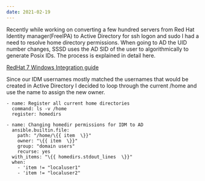 ```yaml
---
date: 2021-02-19
---
```

Recently while working on converting a few hundred servers from  Red Hat Identity manager(FreeIPA) to Active Directory for ssh logon and sudo I had a need to resolve home directory permissions. When going to AD the UID number changes, SSSD uses the AD SID of the user to algorithmically to generate Posix IDs. The process is explained in detail here.

[RedHat 7 Windows Integration guide](https://access.redhat.com/documentation/en-us/red_hat_enterprise_linux/7/html/windows_integration_guide/SSSD-AD#sssd-ad-proc)

Since our IDM usernames mostly matched the usernames that would be created in Active Directory I decided to loop through the current /home and use the name to assign the new owner.

    - name: Register all current home directories
      command: ls -v /home
      register: homedirs
    
    - name: Changing homedir permissions for IDM to AD
      ansible.builtin.file:
        path: "/home/\{{ item  \}}"
        owner: "\{{ item  \}}"
        group: "domain users"
        recurse: yes
      with_items: "\{{ homedirs.stdout_lines  \}}"
      when:
        - 'item != "localuser1"
        - 'item != "localuser2"
